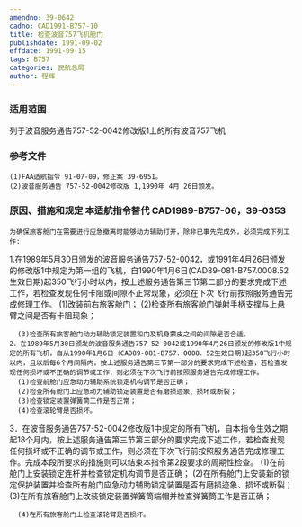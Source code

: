 ```yaml
---
amendno: 39-0642
cadno: CAD1991-B757-10
title: 检查波音757飞机舱门
publishdate: 1991-09-02
effdate: 1991-09-15
tags: B757
categories: 民航总局
author: 程辉
---
```


### 适用范围 
列于波音服务通告757-52-0042修改版1上的所有波音757飞机

<!--more-->
### 参考文件
    (1)FAA适航指令 91-07-09，修正案 39-6951。
    (2)波音服务通告 757-52-0042修改版 1,1990年 4月 26日颁发。

### 原因、措施和规定 本适航指令替代 CAD1989-B757-06，39-0353
    为确保旅客舱门在需要进行应急撤离时能够动力辅助打开，除非已事先完成外，必须完成下列工作: 
1.在1989年5月30日颁发的波音服务通告757-52-0042，或1991年4月26日颁发的修改版1中规定为第一组的飞机，自1990年1月6日(CAD89-081-B757.0008.52生效日期)起350飞行小时以内，按上述服务通告第三节第二部分的要求完成下述工作，若检查发现任何卡阻或间隙不正常现象，必须在下次飞行前按照服务通告完成修理工作。 
      (1)改装前右旅客舱门； 
      (2)检查所有旅客舱门弹射手柄支撑与上悬臂之间是否有卡阻现象； 
  
      (3)检查所有旅客舱门动力辅助锁定装置和门及机身蒙皮之间的间隙是否合适。 
    2．在1989年5月30日颁发的波音服务通告757-52-0042或1990年4月26日颁发的修改版1中规定的所有飞机，自从1990年1月6日（CAD89-081-B757．0008．52生效日期)起350飞行小时以内，且以后每6个月间隔内，按上述服务通告第三节第一部分的要求完成下述检查，若检查发现任何损坏或不正确的调节或工作，则必须在下次飞行前按照服务通告完成修理工作。 
      (1)检查前舱门应急动力辅助系统锁定机构调节是否正确； 
      (2)检查所有舱门上应急动力辅助锁定装置是否有磨损迹象、损坏或断裂； 
      (3)检查锁定装置弹簧筒工作是否正常； 
      (4)检查滚轮臂是否损坏。 

3．在波音服务通告757-52-0042修改版1中规定的所有飞机，自本指令生效之期起18个月内，按上述服务通告第三节第三部分的要求完成下述工作，若检查发现任何损坏或不正确的调节或工作，则必须在下次飞行前按照服务通告完成修理工作。完成本段所要求的措施则可以结束本指令第2段要求的周期性检查。
      (1)在前舱门上安装锁定连杆并检查锁定机构调节是否正确； 
      (2)在所有舱门上安装新的锁定保护装置并检查所有舱门应急动力辅助锁定装置是否有磨损迹象、损坏或断裂； 
      (3)在所有旅客舱门上改装锁定装置弹簧筒端帽并检查弹簧筒工作是否正确； 

      (4)在所有旅客舱门上检查滚轮臂是否损坏。
